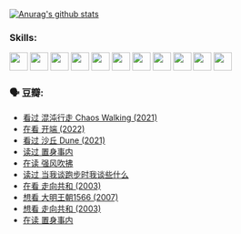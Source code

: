 
[![Anurag's github stats](https://github-readme-stats.vercel.app/api?username=w940853815)](https://github.com/anuraghazra/github-readme-stats)

### Skills:

<code><img height="32" src="https://cdn.jsdelivr.net/npm/simple-icons@v5/icons/python.svg"></code>
<code><img height="32" src="https://cdn.jsdelivr.net/npm/simple-icons@v5/icons/javascript.svg"></code>
<code><img height="32" src="https://cdn.jsdelivr.net/npm/simple-icons@v5/icons/django.svg"></code>
<code><img height="32" src="https://cdn.jsdelivr.net/npm/simple-icons@v5/icons/flask.svg"></code>
<code><img height="32" src="https://cdn.jsdelivr.net/npm/simple-icons@v5/icons/vuetify.svg"></code>
<code><img height="32" src="https://cdn.jsdelivr.net/npm/simple-icons@v5/icons/git.svg"></code>
<code><img height="32" src="https://cdn.jsdelivr.net/npm/simple-icons@v5/icons/docker.svg"></code>
<code><img height="32" src="https://cdn.jsdelivr.net/npm/simple-icons@v5/icons/postgresql.svg"></code>
<code><img height="32" src="https://cdn.jsdelivr.net/npm/simple-icons@v5/icons/elasticsearch.svg"></code>
<code><img height="32" src="https://cdn.jsdelivr.net/npm/simple-icons@v5/icons/macos.svg"></code>
<code><img height="32" src="https://cdn.jsdelivr.net/npm/simple-icons@v5/icons/linux.svg"></code>

### 🗣 豆瓣:

<!-- DOUBAN-ACTIVITIES:START -->
- [看过 混沌行走 Chaos Walking‎ (2021)](https://www.douban.com/people/136069238/status/3734828206/?_i=42925760)
- [在看 开端‎ (2022)](https://www.douban.com/people/136069238/status/3733533297/?_i=42925760)
- [看过 沙丘 Dune‎ (2021)](https://www.douban.com/people/136069238/status/3726869471/?_i=42925760)
- [读过 置身事内](https://www.douban.com/people/136069238/status/3726223867/?_i=42925760)
- [在读 强风吹拂](https://www.douban.com/people/136069238/status/3725395475/?_i=42925760)
- [读过 当我谈跑步时我谈些什么](https://www.douban.com/people/136069238/status/3715422296/?_i=42925760)
- [在看 走向共和‎ (2003)](https://www.douban.com/people/136069238/status/3711470443/?_i=42925760)
- [想看 大明王朝1566‎ (2007)](https://www.douban.com/people/136069238/status/3710980213/?_i=42925760)
- [想看 走向共和‎ (2003)](https://www.douban.com/people/136069238/status/3710980002/?_i=42925760)
- [在读 置身事内](https://www.douban.com/people/136069238/status/3710472151/?_i=42925760)
<!-- DOUBAN-ACTIVITIES:END -->
<!--
**w940853815/w940853815** is a ✨ _special_ ✨ repository because its `README.md` (this file) appears on your GitHub profile.

Here are some ideas to get you started:

- 🔭 I’m currently working on ...
- 🌱 I’m currently learning ...
- 👯 I’m looking to collaborate on ...
- 🤔 I’m looking for help with ...
- 💬 Ask me about ...
- 📫 How to reach me: ...
- 😄 Pronouns: ...
- ⚡ Fun fact: ...
-->
